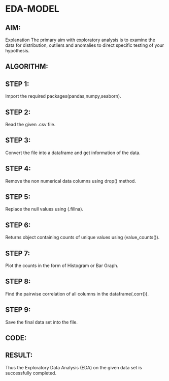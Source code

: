 # EDA-MODEL
## AIM:
Explanation The primary aim with exploratory analysis is to examine the data for distribution, outliers and anomalies to direct specific testing of your hypothesis.

## ALGORITHM:
## STEP 1:
Import the required packages(pandas,numpy,seaborn).

## STEP 2:
Read the given .csv file.

## STEP 3:
Convert the file into a dataframe and get information of the data.

## STEP 4:
Remove the non numerical data columns using drop() method.

## STEP 5:
Replace the null values using (.fillna).

## STEP 6:
Returns object containing counts of unique values using (value_counts()).

## STEP 7:
Plot the counts in the form of Histogram or Bar Graph.

## STEP 8:
Find the pairwise correlation of all columns in the dataframe(.corr()).

## STEP 9:
Save the final data set into the file.

## CODE:




## RESULT:
Thus the Exploratory Data Analysis (EDA) on the given data set is successfully completed.
